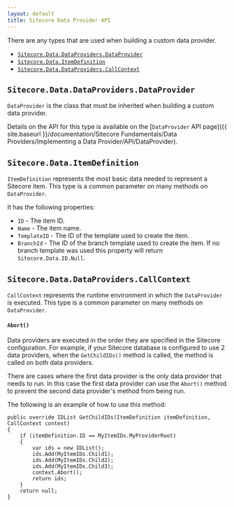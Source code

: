 ```yaml
---
layout: default
title: Sitecore Data Provider API
---
```

There are any types that are used when building a custom data provider.  

* [`Sitecore.Data.DataProviders.DataProvider`](#DataProvider)
* [`Sitecore.Data.ItemDefinition`](#ItemDefinition)
* [`Sitecore.Data.DataProviders.CallContext`](#CallContext)

## <a name="DataProvider">`Sitecore.Data.DataProviders.DataProvider`</a>

`DataProvider` is the class that must be inherited when building a custom data provider.

Details on the API for this type is available on the [`DataProvider` API page]({{ site.baseurl }}/documentation/Sitecore Fundamentals/Data Providers/Implementing a Data Provider/API/DataProvider).

## <a name="ItemDefinition">`Sitecore.Data.ItemDefinition`</a>

`ItemDefinition` represents the most basic data needed to represent a Sitecore item. This type is a common parameter on many methods on `DataProvider`. 

It has the following properties:

* `ID` - The item ID.
* `Name` - The item name. 
* `TemplateID` - The ID of the template used to create the item.
* `BranchId` - The ID of the branch template used to create the item. If no branch template was used this property will return `Sitecore.Data.ID.Null`.

## <a name="CallContext">`Sitecore.Data.DataProviders.CallContext`</a>

`CallContext` represents the runtime environment in which the `DataProvider` is executed. This type is a common parameter on many methods on `DataProvider`.

#### `Abort()`

Data providers are executed in the order they are specified in the Sitecore configuration. For example, if your Sitecore database is configured to use 2 data providers, when the `GetChildIDs()` method is called, the method is called on both data providers.

There are cases where the first data provider is the only data provider that needs to run. In this case the first data provider can use the `Abort()` method to prevent the second data provider's method from being run.

The following is an example of how to use this method:

	public override IDList GetChildIDs(ItemDefinition itemDefinition, CallContext context)
	{
	    if (itemDefinition.ID == MyItemIDs.MyProviderRoot)
	    {
			var ids = new IDList();
			ids.Add(MyItemIDs.Child1);
			ids.Add(MyItemIDs.Child2);
			ids.Add(MyItemIDs.Child3);
			context.Abort();
			return ids;
	    }
	    return null;
	}
